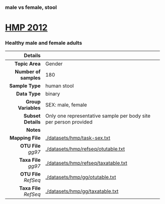 ### male vs female, stool
# [HMP 2012]( ../docs/hmp.html )
### Healthy male and female adults

| Details                   |                                                           |
| ------------------------: |-----------------------------------------------------------|
| **Topic Area**                | Gender                                                |
| **Number of samples**         | 180                                         |
| **Sample Type**               | human stool                                         |
| **Data Type**                 | binary                                           |
| **Group Variables**           | SEX: male, female                                          |
| **Subset Details**            | Only one representative sample per body site per person provided                                  |
| **Notes**                     |                                          |
| **Mapping File**              | [./datasets/hmp/task-sex.txt]( ../datasets/hmp/./datasets/hmp/task-sex.txt)        |
| **OTU File** *gg97*           | [./datasets/hmp/refseq/otutable.txt]( ../datasets/hmp/./datasets/hmp/refseq/otutable.txt)          |
| **Taxa File** *gg97*          | [./datasets/hmp/refseq/taxatable.txt]( ../datasets/hmp/./datasets/hmp/refseq/taxatable.txt)        |
| **OTU File** *RefSeq*         | [./datasets/hmp/gg/otutable.txt]( ../datasets/hmp/./datasets/hmp/gg/otutable.txt)  |
| **Taxa File** *RefSeq*        | [./datasets/hmp/gg/taxatable.txt]( ../datasets/hmp/./datasets/hmp/gg/taxatable.txt)|